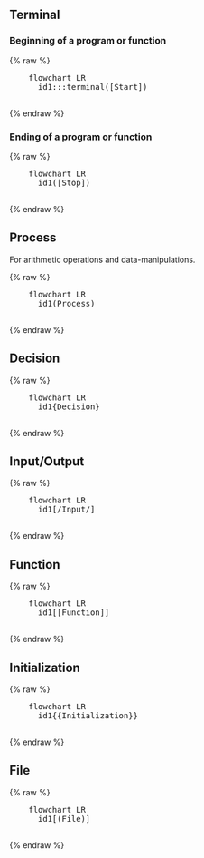 
## Terminal 

### Beginning of a program or function

{% raw %} 
  <pre class="mermaid">
    flowchart LR
      id1:::terminal([Start])
  </pre>
{% endraw %}

### Ending of a program or function

{% raw %} 
  <pre class="mermaid">
    flowchart LR
      id1([Stop])
  </pre>  
{% endraw %}

## Process

For arithmetic operations and data-manipulations. 

{% raw %} 
  <pre class="mermaid">
    flowchart LR
      id1(Process)
  </pre>  
{% endraw %}

## Decision

{% raw %} 
  <pre class="mermaid">
    flowchart LR
      id1{Decision}
  </pre>  
{% endraw %}

## Input/Output

{% raw %} 
  <pre class="mermaid">
    flowchart LR
      id1[/Input/]
  </pre>  
{% endraw %}

## Function

{% raw %} 
  <pre class="mermaid">
    flowchart LR
      id1[[Function]]
  </pre>  
{% endraw %}

## Initialization

{% raw %} 
  <pre class="mermaid">
    flowchart LR
      id1{{Initialization}}
  </pre>  
{% endraw %}

## File

{% raw %} 
  <pre class="mermaid">
    flowchart LR
      id1[(File)]
  </pre>  
{% endraw %}





